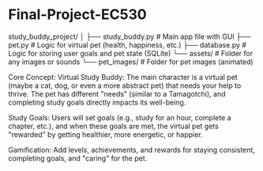 # Final-Project-EC530

study_buddy_project/
│
├── study_buddy.py       # Main app file with GUI
├── pet.py               # Logic for virtual pet (health, happiness, etc.)
├── database.py          # Logic for storing user goals and pet state (SQLite)
└── assets/              # Folder for any images or sounds
    └── pet_images/      # Folder for pet images (animated)

Core Concept:
Virtual Study Buddy: The main character is a virtual pet (maybe a cat, dog, or even a more abstract pet) that needs your help to thrive. The pet has different "needs" (similar to a Tamagotchi), and completing study goals directly impacts its well-being.

Study Goals: Users will set goals (e.g., study for an hour, complete a chapter, etc.), and when these goals are met, the virtual pet gets "rewarded" by getting healthier, more energetic, or happier.

Gamification: Add levels, achievements, and rewards for staying consistent, completing goals, and "caring" for the pet.
